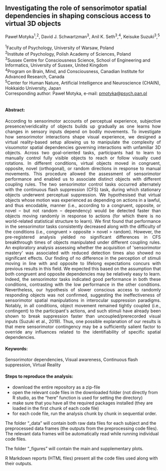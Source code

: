 ## Investigating the role of sensorimotor spatial dependencies  in shaping conscious access to virtual 3D objects

Paweł Motyka<sup>1</sup>,<sup>2</sup>, David J. Schwartzman<sup>3</sup>, Anil K. Seth<sup>3</sup>,<sup>4</sup>, Keisuke Suzuki<sup>3</sup>,<sup>5</sup>
<br/>
<br/>
<sup>1</sup>Faculty of Psychology, University of Warsaw, Poland <br/>
<sup>2</sup>Institute of Psychology, Polish Academy of Sciences, Poland <br/>
<sup>3</sup>Sussex Centre for Consciousness Science, School of Engineering and Informatics, University of Sussex, United Kingdom <br/>
<sup>4</sup>Program on Brain, Mind, and Consciousness, Canadian Institute for Advanced Research, Canada <br/>
<sup>5</sup>Center for Human Nature, Artificial Intelligence and Neuroscience (CHAIN), Hokkaido University, Japan <br/>
Corresponding author: Paweł Motyka, e-mail: pmotyka@psych.pan.pl 
<br/>
<br/>


#### Abstract:
<p align=" justify"> According to sensorimotor accounts of perceptual experience, subjective presence/veridicality of objects builds up gradually as one learns how changes in sensory inputs depend on bodily movements. To investigate how sensorimotor interactions shape visual experience, we designed a virtual reality-based setup allowing us to manipulate the complexity of visuomotor spatial dependencies governing interactions with unfamiliar 3D objects. Across two goal-oriented tasks, participants had to learn to manually control fully visible objects to reach or follow visually cued rotations. In different conditions, virtual objects moved in congruent, opposite, novel (orthogonal), or random directions in response to manual movements. This procedure allowed the assessment of sensorimotor performance and enabled us to associate distinct objects with different coupling rules. The two sensorimotor control tasks occurred alternately with the continuous flash suppression (CFS) task, during which stationary objects underwent perceptual suppression. We hypothesised that virtual objects whose motion was experienced as depending on actions in a lawful, and thus encodable, manner (i.e., according to a congruent, opposite, or novel – but not random – dependency) would be detected faster than objects moving randomly in response to actions (for which there is no world-related statistical structure to learn). We first found that performance in the sensorimotor tasks consistently decreased along with the difficulty of the conditions (i.e., congruent > opposite > novel > random). However, the pre-registered analysis yielded no significant differences in CFS breakthrough times of objects manipulated under different coupling rules. An exploratory analysis assessing whether the acquisition of 'sensorimotor mastery' was associated with reduced detection times also showed no significant effects. 
Our finding of no difference in the perception of stimuli moving in line with and opposite to lifelong expectations concurs with previous results in this field. We expected this based on the assumption that both congruent and opposite dependencies may be relatively easy to learn. Indeed, the sensorimotor tasks indicated good performance in both these conditions, contrasting with the low performance in the other conditions. Nevertheless, our hypothesis of slower conscious access to randomly responding objects was not confirmed, suggesting the ineffectiveness of sensorimotor spatial manipulations in interocular suppression paradigms. Notably, in all conditions, object movement remained tightly coupled (i.e., contingent) to the participant's actions, and such stimuli have already been shown to break suppression faster than uncoupled/prerecorded visual inputs (Suzuki et al., 2019). Thus, one possible explanation of our results is that mere sensorimotor contingency may be a sufficiently salient factor to override any influences related to the identifiability of specific spatial dependencies.
 </p>

#### Keywords: 
Sensorimotor dependencies, Visual awareness, Continuous flash suppression, Virtual Reality

#### Steps to reproduce the analysis:
- download the entire repository as a zip-file 
- open the relevant code files in the downloaded folder (not directly from R studio, as the “here” function is used for setting the directory)
- make sure that you have all the required packages installed
(they are loaded in the first chunk of each code file)
- for each code file, run the analysis chunk by chunk in sequential order.

The folder “_data” will contain both raw data files for each subject and the preprocessed data frames (the outputs from the preprocessing code files). The relevant data frames will be automatically read while running individual code files.

The folder “_figures” will contain the main and supplementary plots.

R Markdown reports (HTML files) present all the code files used along with their outputs.



